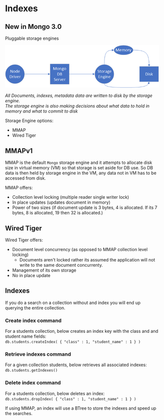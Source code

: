 # Indexes

## New in Mongo 3.0 
Pluggable storage engines

![Storage Engine Architecture](./img/mongoStorageEngine.png)

*All Documents, indexes, metadata data are written to disk by the storage engine.<br>
The storage engine is also making decisions about what data to hold in memory and what to commit to disk*

Storage Engine options:
* MMAP
* Wired Tiger

## MMAPv1

MMAP is the default `Mongo` storage engine and it attempts to allocate disk size in virtual memory (VM) so that storage is set aside for DB use. So DB data is then held by storage engine in the VM, any data not in VM has to be accessed from disk.

MMAP offers:
* Collection level locking (multiple reader single writer lock)
* In place updates (updates document in memory)
* Power of two sizes (if document update is 3 bytes, 4 is allocated. If its 7 bytes, 8 is allocated, 19 then 32 is allocated.)

## Wired Tiger

Wired Tiger offers:
* Document level concurrency (as opposed to MMAP collection level locking)
    * Documents aren't locked rather its assumed the application will not write to the same document concurrenty.
* Management of its own storage
* No in place update

## Indexes
If you do a search on a collection without and index you will end up querying the entire collection. 

### Create index command
For a students collection, below creates an index key with the class and and student name fields:<br>
`db.students.createIndex( { "class" : 1, "student_name" : 1 } )`

### Retrieve indexes command
For a given collection students, below retrieves all associated indexes:<br>
`db.students.getIndexes()`

### Delete index command
For a students collection, below deletes an index:<br>
`db.students.dropIndex( { "class" : 1, "student_name" : 1 } )`

If using MMAP, an index will use a BTree to store the indexes and speed up the searches.

